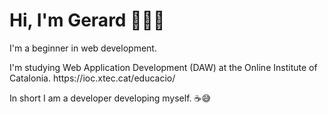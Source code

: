 <h1>Hi, I'm Gerard 👋👨‍💻</h2>
<p>I'm a beginner in web development.</p>
<p>I'm studying Web Application Development (DAW) at the Online Institute of Catalonia. https://ioc.xtec.cat/educacio/ </p>
<p>In short I am a developer developing myself. ☕😅</p>

